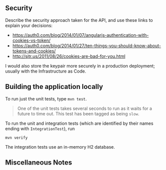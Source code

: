 ## Security

Describe the security approach taken for the API, and use these links to explain your decisions:

* https://auth0.com/blog/2014/01/07/angularjs-authentication-with-cookies-vs-token/
* https://auth0.com/blog/2014/01/27/ten-things-you-should-know-about-tokens-and-cookies/
* http://sitr.us/2011/08/26/cookies-are-bad-for-you.html

I would also store the keypair more securely in a production deployment; usually with the Infrastructure as Code.
## Building the application locally

To run just the unit tests, type `mvn test`.

> One of the unit tests takes several seconds to run as it waits for a future to time out. This test has been tagged as being `slow`.

To run the unit and integration tests (which are identified by their names ending with `IntegrationTest`), run

    mvn verify

The integration tests use an in-memory H2 database.

## Miscellaneous Notes